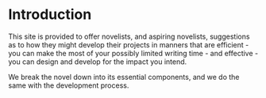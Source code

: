 # Introduction

This site is provided to offer novelists, and aspiring novelists, suggestions as to how they might develop their projects in manners that are efficient - you can make the most of your possibly limited writing time - and effective - you can design and develop for the impact you intend.

We break the novel down into its essential components, and we do the same with the development process.